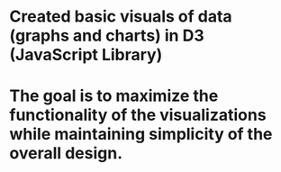 
# Created basic visuals of data (graphs and charts) in D3 (JavaScript Library)

# The goal is to maximize the functionality of the visualizations while maintaining simplicity of the overall design.
